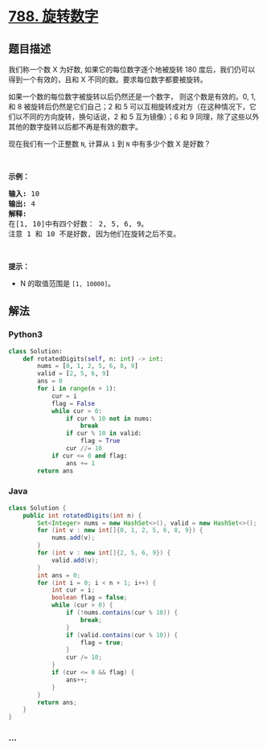 # [788. 旋转数字](https://leetcode-cn.com/problems/rotated-digits)



## 题目描述

<!-- 这里写题目描述 -->

<p>我们称一个数 X 为好数, 如果它的每位数字逐个地被旋转 180 度后，我们仍可以得到一个有效的，且和 X 不同的数。要求每位数字都要被旋转。</p>

<p>如果一个数的每位数字被旋转以后仍然还是一个数字，&nbsp;则这个数是有效的。0, 1, 和 8 被旋转后仍然是它们自己；2 和 5 可以互相旋转成对方（在这种情况下，它们以不同的方向旋转，换句话说，2 和 5 互为镜像）；6 和 9 同理，除了这些以外其他的数字旋转以后都不再是有效的数字。</p>

<p>现在我们有一个正整数&nbsp;<code>N</code>, 计算从&nbsp;<code>1</code> 到&nbsp;<code>N</code> 中有多少个数&nbsp;X 是好数？</p>

<p>&nbsp;</p>

<p><strong>示例：</strong></p>

<pre><strong>输入:</strong> 10
<strong>输出:</strong> 4
<strong>解释:</strong> 
在[1, 10]中有四个好数： 2, 5, 6, 9。
注意 1 和 10 不是好数, 因为他们在旋转之后不变。
</pre>

<p>&nbsp;</p>

<p><strong>提示：</strong></p>

<ul>
	<li>N&nbsp;的取值范围是&nbsp;<code>[1, 10000]</code>。</li>
</ul>


## 解法

<!-- 这里可写通用的实现逻辑 -->

<!-- tabs:start -->

### **Python3**

<!-- 这里可写当前语言的特殊实现逻辑 -->

```python
class Solution:
    def rotatedDigits(self, n: int) -> int:
        nums = [0, 1, 2, 5, 6, 8, 9]
        valid = [2, 5, 6, 9]
        ans = 0
        for i in range(n + 1):
            cur = i
            flag = False
            while cur > 0:
                if cur % 10 not in nums:
                    break
                if cur % 10 in valid:
                    flag = True
                cur //= 10
            if cur <= 0 and flag:
                ans += 1
        return ans
```

### **Java**

<!-- 这里可写当前语言的特殊实现逻辑 -->

```java
class Solution {
    public int rotatedDigits(int n) {
        Set<Integer> nums = new HashSet<>(), valid = new HashSet<>();
        for (int v : new int[]{0, 1, 2, 5, 6, 8, 9}) {
            nums.add(v);
        }
        for (int v : new int[]{2, 5, 6, 9}) {
            valid.add(v);
        }
        int ans = 0;
        for (int i = 0; i < n + 1; i++) {
            int cur = i;
            boolean flag = false;
            while (cur > 0) {
                if (!nums.contains(cur % 10)) {
                    break;
                }
                if (valid.contains(cur % 10)) {
                    flag = true;
                }
                cur /= 10;
            }
            if (cur <= 0 && flag) {
                ans++;
            }
        }
        return ans;
    }
}
```

### **...**

```

```

<!-- tabs:end -->

